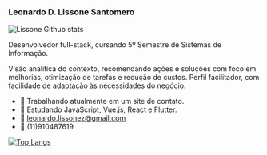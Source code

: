 ### Leonardo D. Lissone Santomero

![Lissone Github stats](https://github-readme-stats.vercel.app/api?username=Lissone&show_icons=true&theme=radical)

Desenvolvedor full-stack, cursando 5º Semestre de Sistemas de Informação. 

Visão analítica do contexto, recomendando ações e soluções com foco em melhorias, otimização de tarefas e redução de custos. Perfil facilitador, com facilidade de adaptação às necessidades do negócio.

- 🔭 Trabalhando atualmente em um site de contato.
- 🌱 Estudando JavaScript, Vue.js, React e Flutter.
- 💬 leonardo.lissonez@gmail.com
- 📱 (11)910487619

[![Top Langs](https://github-readme-stats.vercel.app/api/top-langs/?username=Lissone&langs_count=10&theme=tokyonight&layout=compact&theme=radical)](https://github.com/Lissone/github-readme-stats)

<!--
**Lissone/Lissone** is a ✨ _special_ ✨ repository because its `README.md` (this file) appears on your GitHub profile.

Here are some ideas to get you started:

- 🔭 I’m currently working on ...
- 🌱 I’m currently learning ...
- 👯 I’m looking to collaborate on ...
- 🤔 I’m looking for help with ...
- 💬 Ask me about ...
- 📫 How to reach me: ...
- 😄 Pronouns: ...
- ⚡ Fun fact: ...
-->
